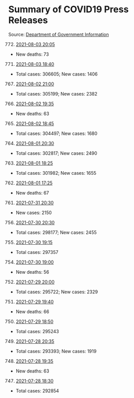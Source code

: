 # Summary of COVID19 Press Releases
Source: [Department of Government Information](https://www.dgi.gov.lk/news/press-releases-sri-lanka/covid-19-documents)




772. [2021-08-03 20:05](./nopdf.dgigovlk.ref772.md)
  * New deaths: 73
771. [2021-08-03 18:40](./nopdf.dgigovlk.ref771.md)
  * Total cases: 306605; New cases: 1406
767. [2021-08-02 21:00](./nopdf.dgigovlk.ref767.md)
  * Total cases: 305199; New cases: 2382
766. [2021-08-02 19:35](./nopdf.dgigovlk.ref766.md)
  * New deaths: 63
765. [2021-08-02 18:45](./nopdf.dgigovlk.ref765.md)
  * Total cases: 304497; New cases: 1680
764. [2021-08-01 20:30](./nopdf.dgigovlk.ref764.md)
  * Total cases: 302817; New cases: 2490
763. [2021-08-01 18:25](./nopdf.dgigovlk.ref763.md)
  * Total cases: 301982; New cases: 1655
762. [2021-08-01 17:25](./nopdf.dgigovlk.ref762.md)
  * New deaths: 67
761. [2021-07-31 20:30](./nopdf.dgigovlk.ref761.md)
  * New cases: 2150
756. [2021-07-30 20:30](./nopdf.dgigovlk.ref756.md)
  * Total cases: 298177; New cases: 2455
755. [2021-07-30 19:15](./nopdf.dgigovlk.ref755.md)
  * Total cases: 297357
754. [2021-07-30 19:00](./nopdf.dgigovlk.ref754.md)
  * New deaths: 56
752. [2021-07-29 20:00](./nopdf.dgigovlk.ref752.md)
  * Total cases: 295722; New cases: 2329
751. [2021-07-29 19:40](./nopdf.dgigovlk.ref751.md)
  * New deaths: 66
750. [2021-07-29 18:50](./nopdf.dgigovlk.ref750.md)
  * Total cases: 295243
749. [2021-07-28 20:35](./nopdf.dgigovlk.ref749.md)
  * Total cases: 293393; New cases: 1919
748. [2021-07-28 19:35](./nopdf.dgigovlk.ref748.md)
  * New deaths: 63
747. [2021-07-28 18:30](./nopdf.dgigovlk.ref747.md)
  * Total cases: 292854